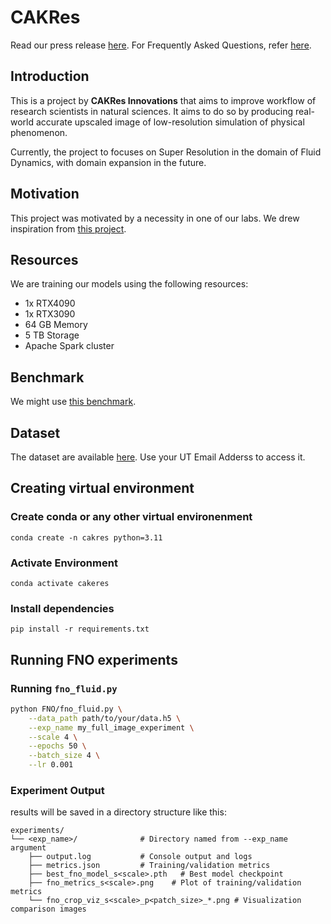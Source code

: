 # CAKRes

Read our press release [here](https://github.com/cpraskoti/CAKRes/blob/main/prfaq/Press_Release.pdf). For Frequently Asked Questions, refer [here](https://github.com/cpraskoti/CAKRes/blob/main/prfaq/FAQ.pdf).

## Introduction
This is a project by **CAKRes Innovations** that aims to improve workflow of research scientists in natural sciences. 
It aims to do so by producing real-world accurate upscaled image of low-resolution simulation of physical phenomenon.

Currently, the project to focuses on Super Resolution in the domain of Fluid Dynamics, with domain expansion in the future.

## Motivation
This project was motivated by a necessity in one of our labs. We drew inspiration from [this project](https://github.com/erichson/SuperBench).

## Resources
We are training our models using the following resources:

- 1x RTX4090
- 1x RTX3090
- 64 GB Memory
- 5 TB Storage
- Apache Spark cluster

## Benchmark
We might use [this benchmark](https://arxiv.org/abs/2306.14070).

## Dataset

The dataset are available [here](https://drive.google.com/drive/folders/17CK5aiOUJVVLuuEH418aw_RKAD7t_821?usp=drive_link). Use your UT Email Adderss to access it.

## Creating virtual environment
### Create conda or any other virtual environenment
```conda create -n cakres python=3.11```
### Activate Environment
```conda activate cakeres```

### Install dependencies
```pip install -r requirements.txt```

## Running FNO experiments
### Running `fno_fluid.py`

```bash
python FNO/fno_fluid.py \
    --data_path path/to/your/data.h5 \
    --exp_name my_full_image_experiment \
    --scale 4 \
    --epochs 50 \
    --batch_size 4 \
    --lr 0.001
```

### Experiment Output

results will be saved in a directory structure like this:

```
experiments/
└── <exp_name>/              # Directory named from --exp_name argument
    ├── output.log           # Console output and logs
    ├── metrics.json         # Training/validation metrics
    ├── best_fno_model_s<scale>.pth   # Best model checkpoint 
    ├── fno_metrics_s<scale>.png    # Plot of training/validation metrics
    └── fno_crop_viz_s<scale>_p<patch_size>_*.png # Visualization comparison images
```
